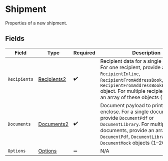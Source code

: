 # Shipment

Properties of a new shipment.


## Fields

| Field                                                                                                                                                                                                                                  | Type                                                                                                                                                                                                                                   | Required                                                                                                                                                                                                                               | Description                                                                                                                                                                                                                            |
| -------------------------------------------------------------------------------------------------------------------------------------------------------------------------------------------------------------------------------------- | -------------------------------------------------------------------------------------------------------------------------------------------------------------------------------------------------------------------------------------- | -------------------------------------------------------------------------------------------------------------------------------------------------------------------------------------------------------------------------------------- | -------------------------------------------------------------------------------------------------------------------------------------------------------------------------------------------------------------------------------------- |
| `Recipients`                                                                                                                                                                                                                           | [Recipients2](../../Models/Components/Recipients2.md)                                                                                                                                                                                  | :heavy_check_mark:                                                                                                                                                                                                                     | Recipient data for a single shipment. For one recipient, provide a `RecipientInline`, `RecipientFromAddressBook`, or `RecipientFromAddressBookByExternalId` object. For multiple recipients, provide an array of these objects (1–50). |
| `Documents`                                                                                                                                                                                                                            | [Documents2](../../Models/Components/Documents2.md)                                                                                                                                                                                    | :heavy_check_mark:                                                                                                                                                                                                                     | Document payload to print and enclose. For a single document, provide `DocumentPdf` or `DocumentLibrary`. For multiple documents, provide an array of `DocumentPdf`, `DocumentLibrary`, or `DocumentMock` objects (1–20).              |
| `Options`                                                                                                                                                                                                                              | [Options](../../Models/Components/Options.md)                                                                                                                                                                                          | :heavy_minus_sign:                                                                                                                                                                                                                     | N/A                                                                                                                                                                                                                                    |